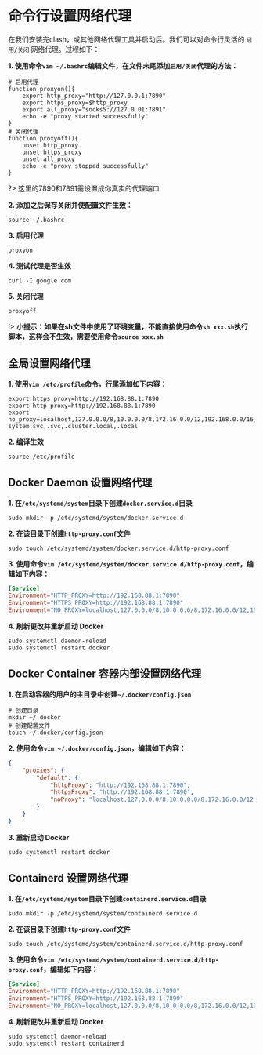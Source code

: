 # 命令行设置网络代理

在我们安装完clash，或其他网络代理工具并启动后。我们可以对命令行灵活的 `启用/关闭` 网络代理。过程如下：

**1. 使用命令`vim ~/.bashrc`编辑文件，在文件末尾添加`启用/关闭`代理的方法：**

```shell
# 启用代理
function proxyon(){
    export http_proxy="http://127.0.0.1:7890"
    export https_proxy=$http_proxy
    export all_proxy="socks5://127.0.01:7891"
    echo -e "proxy started successfully"
}
# 关闭代理
function proxyoff(){
    unset http_proxy
    unset https_proxy
    unset all_proxy
    echo -e "proxy stopped successfully"
}
```

?> 这里的7890和7891需设置成你真实的代理端口

**2. 添加之后保存关闭并使配置文件生效：**

```shell
source ~/.bashrc
```

**3. 启用代理**

```shell
proxyon
```

**4. 测试代理是否生效**

```shell
curl -I google.com
```

**5. 关闭代理**

```shell
proxyoff
```

!> **小提示：如果在sh文件中使用了环境变量，不能直接使用命令`sh xxx.sh`执行脚本，这样会不生效，需要使用命令`source xxx.sh`**

## 全局设置网络代理

**1. 使用`vim /etc/profile`命令，行尾添加如下内容：**

```env
export https_proxy=http://192.168.88.1:7890
export http_proxy=http://192.168.88.1:7890
export no_proxy=localhost,127.0.0.0/8,10.0.0.0/8,172.16.0.0/12,192.168.0.0/16,cattle-system.svc,.svc,.cluster.local,.local
```

**2. 编译生效**

```shell
source /etc/profile
```

## Docker Daemon 设置网络代理

**1. 在`/etc/systemd/system`目录下创建`docker.service.d`目录**

```shell
sudo mkdir -p /etc/systemd/system/docker.service.d
```

**2. 在该目录下创建`http-proxy.conf`文件**

```shell
sudo touch /etc/systemd/system/docker.service.d/http-proxy.conf
```

**3. 使用命令`vim /etc/systemd/system/docker.service.d/http-proxy.conf`，编辑如下内容：**

```conf
[Service]
Environment="HTTP_PROXY=http://192.168.88.1:7890"
Environment="HTTPS_PROXY=http://192.168.88.1:7890"
Environment="NO_PROXY=localhost,127.0.0.0/8,10.0.0.0/8,172.16.0.0/12,192.168.0.0/16,cattle-system.svc,.svc,.cluster.local,.local"
```

**4. 刷新更改并重新启动 Docker**

```shell
sudo systemctl daemon-reload
sudo systemctl restart docker
```

## Docker Container 容器内部设置网络代理

**1. 在启动容器的用户的主目录中创建`~/.docker/config.json`**

```shell
# 创建目录
mkdir ~/.docker
# 创建配置文件
touch ~/.docker/config.json
```

**2. 使用命令`vim ~/.docker/config.json`，编辑如下内容：**

```json
{
    "proxies": {
        "default": {
            "httpProxy": "http://192.168.88.1:7890",
            "httpsProxy": "http://192.168.88.1:7890",
            "noProxy": "localhost,127.0.0.0/8,10.0.0.0/8,172.16.0.0/12,192.168.0.0/16,cattle-system.svc,.svc,.cluster.local,.local"
        }
    }
}
```

**3. 重新启动 Docker**

```shell
sudo systemctl restart docker
```

## Containerd 设置网络代理

**1. 在`/etc/systemd/system`目录下创建`containerd.service.d`目录**

```shell
sudo mkdir -p /etc/systemd/system/containerd.service.d
```

**2. 在该目录下创建`http-proxy.conf`文件**

```shell
sudo touch /etc/systemd/system/containerd.service.d/http-proxy.conf
```

**3. 使用命令`vim /etc/systemd/system/containerd.service.d/http-proxy.conf`，编辑如下内容：**

```conf
[Service]
Environment="HTTP_PROXY=http://192.168.88.1:7890"
Environment="HTTPS_PROXY=http://192.168.88.1:7890"
Environment="NO_PROXY=localhost,127.0.0.0/8,10.0.0.0/8,172.16.0.0/12,192.168.0.0/16,cattle-system.svc,.svc,.cluster.local,.local"
```

**4. 刷新更改并重新启动 Docker**

```shell
sudo systemctl daemon-reload
sudo systemctl restart containerd
```
